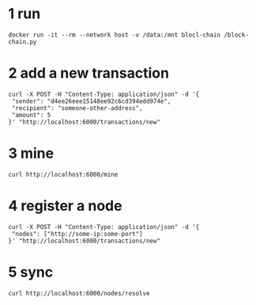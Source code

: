 1 run
===
```console
docker run -it --rm --network host -v /data:/mnt blocl-chain /block-chain.py
```

2 add a new transaction 
===
```console
curl -X POST -H "Content-Type: application/json" -d '{
 "sender": "d4ee26eee15148ee92c6cd394edd974e",
 "recipient": "someone-other-address",
 "amount": 5
}' "http://localhost:6000/transactions/new"
```

3 mine
===
```console
curl http://localhost:6000/mine
```

4 register a node
===
```console
curl -X POST -H "Content-Type: application/json" -d '{
 "nodes": ["http://some-ip:some-port"]
}' "http://localhost:6000/transactions/new"
```

5 sync
===
```console
curl http://localhost:6000/nodes/resolve
```
